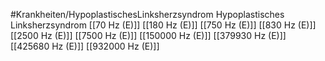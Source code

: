 #Krankheiten/HypoplastischesLinksherzsyndrom
Hypoplastisches Linksherzsyndrom
[[70 Hz (E)]]
[[180 Hz (E)]]
[[750 Hz (E)]]
[[830 Hz (E)]]
[[2500 Hz (E)]]
[[7500 Hz (E)]]
[[150000 Hz (E)]]
[[379930 Hz (E)]]
[[425680 Hz (E)]]
[[932000 Hz (E)]]